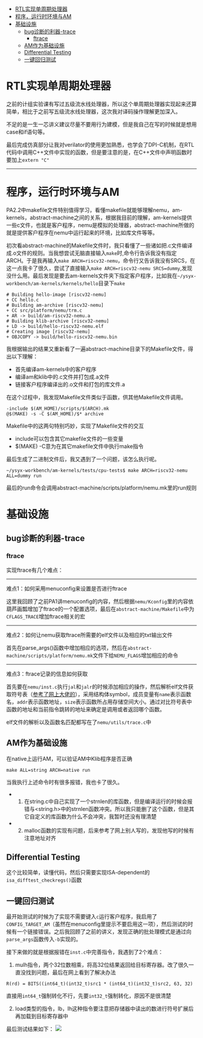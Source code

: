 - [RTL实现单周期处理器](#rtl实现单周期处理器)
- [程序，运行时环境与AM](#程序运行时环境与am)
- [基础设施](#基础设施)
  - [bug诊断的利器-trace](#bug诊断的利器-trace)
    - [ftrace](#ftrace)
  - [AM作为基础设施](#am作为基础设施)
  - [Differential Testing](#differential-testing)
  - [一键回归测试](#一键回归测试)

# RTL实现单周期处理器
之前的计组实验课有写过五级流水线处理器，所以这个单周期处理器实现起来还算简单，相比于之前写五级流水线处理器，这次我对译码操作理解更加深入。

不足的是一生一芯讲义建议尽量不要用行为建模，但是我自己在写的时候就是想用case和if语句等。

最后完成仿真部分让我对verilator的使用更加熟悉，也学会了DPI-C机制，在RTL代码中调用C++文件中实现的函数，但是要注意的是，在C++文件中声明函数时要加上`extern "C"`

*** 
# 程序，运行时环境与AM
PA2.2中makefile文件特别值得学习，看懂makefile就能够理解nemu，am-kernels，abstract-machine之间的关系，根据我目前的理解，am-kernels提供一些c文件，也就是客户程序，nemu是模拟的处理器，abstract-machine所做的就是提供客户程序在nemu中运行起来的环境，比如库文件等等。

初次看abstract-machine的Makefile文件时，我只看懂了一些诸如把.c文件编译成.o文件的规则。当我想尝试无脑直接输入`make`时,命令行告诉我没有指定ARCH。于是我再输入`make ARCH=riscv32-nemu`，命令行又告诉我没有SRCS，在这一点我卡了很久，尝试了直接输入`make ARCH=riscv32-nemu SRCS=dummy`,发现没什么用。最后发现是要去am-kernels文件夹下指定客户程序，比如我在`~/ysyx-workbench/am-kernels/kernels/hello`目录下`make`
```
# Building hello-image [riscv32-nemu]
+ CC hello.c
# Building am-archive [riscv32-nemu]
+ CC src/platform/nemu/trm.c
+ AR -> build/am-riscv32-nemu.a
# Building klib-archive [riscv32-nemu]
+ LD -> build/hello-riscv32-nemu.elf
# Creating image [riscv32-nemu]
+ OBJCOPY -> build/hello-riscv32-nemu.bin
```
我根据输出的结果又重新看了一遍abstract-machine目录下的Makefile文件，得出以下理解：
- 首先编译am-kernels中的客户程序
- 编译am和klib中的.c文件并打包成.a文件
- 链接客户程序编译出的.o文件和打包的库文件.a

在这个过程中，我发现Makefile文件类似于函数，供其他Makefile文件调用。
```
-include $(AM_HOME)/scripts/$(ARCH).mk
@$(MAKE) -s -C $(AM_HOME)/$* archive
```
Makefile中的这两句特别巧妙，实现了Makefile文件的交互
- include可以包含其它makefile文件的一些变量
- $(MAKE) -C意为在其它makefile文件中执行make指令

最后生成了二进制文件后，我又遇到了一个问题，该怎么执行呢。
```
~/ysyx-workbench/am-kernels/tests/cpu-tests$ make ARCH=riscv32-nemu ALL=dummy run
```
最后的run命令会调用abstract-machine/scripts/platform/nemu.mk里的run规则

# 基础设施
## bug诊断的利器-trace
### ftrace
实现ftrace有几个难点：
*** 
难点1：如何采用menuconfig来设置是否进行ftrace

这里我回顾了之前PA1讲menuconfig的内容，然后根据`nemu/Kconfig`里的内容依葫芦画瓢增加了ftrace的一个配置选项，最后在`abstract-machine/Makefile`中为`CFLAGS_TRACE`增加ftrace相关的宏
***
难点2：如何让nemu获取ftrace所需要的elf文件以及相应的txt输出文件

首先在parse_args()函数中增加相应的选项，然后在`abstract-machine/scripts/platform/nemu.mk`文件下给`NEMU_FLAGS`增加相应的命令
***
难点3：ftrace记录的信息如何获取

首先要在`nemu/inst.c`执行`jal`和`jalr`的时候添加相应的操作，然后解析elf文件获取符号表（[参考了网上大佬的](https://blog.csdn.net/qq_57973134/article/details/135536952)），采用结构体symbol，成员变量有`name`表示函数名，`addr`表示函数地址，`size`表示函数所占用存储空间大小。通过对比符号表中函数的地址和当前指令跳转的地址来确定是调用或者返回哪个函数。

elf文件的解析以及函数名匹配都写在了`nemu/utils/trace.c`中

## AM作为基础设施
在native上运行AM，可以验证AM中Klib程序是否正确
```
make ALL=string ARCH=native run
```
当我执行上述命令时有很多报错，我也卡了很久。

- 1. 在string.c中自己实现了一个strnlen的库函数，但是编译运行的时候会报错与<string.h>中的strnlen函数冲突。所以我只能删了这个函数，但是其它自定义的库函数为什么不会冲突，我暂时还没有理清楚
- 2. malloc函数的实现有问题，后来参考了网上别人写的，发现他写的时候有注意地址对齐

## Differential Testing
这个比较简单，读懂代码，然后只需要实现ISA-dependent的`isa_difftest_checkregs()`函数

## 一键回归测试
最开始测试的时候为了实现不需要键入`c`运行客户程序，我启用了`CONFIG_TARGET_AM`（虽然在menuconfig里提示不要启用这一项），然后测试的时候有一个链接错误。之后我回顾了之前的讲义，发现正确的批处理模式是通过向`parse_args`函数传入`-b`实现的。

接下来做的就是根据报错在`inst.c`中完善指令，我遇到了2个难点：

1. mulh指令，两个32位数相乘，将高32位结果返回给目标寄存器。改了很久一直没找到问题，最后在网上看到了解决办法
```
R(rd) = BITS((int64_t)(int32_t)src1 * (int64_t)(int32_t)src2, 63, 32)
```
直接用`int64_t`强制转化不行，先要`int32_t`强制转化，原因不是很清楚

2. load类型的指令，lb，lh这种指令要注意把存储器中读出的数进行符号扩展后再加载到目标寄存器中

最后测试结果如下：
![](https://pic.imgdb.cn/item/66a0b13ad9c307b7e91805b4.png)